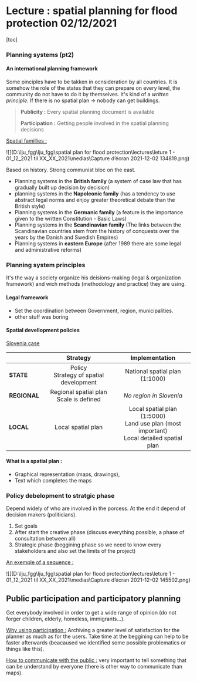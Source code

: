 # Lecture : spatial planning for flood protection 02/12/2021

[toc]

### Planning systems (pt2)

#### An international planning framework

Some pinciples have to be takken in ocnsideration by all countries. It is somehow the role of the states that they can prepare on every level, the community do not have to do it by themselves. It's kind of a *written principle*. 
If there is no spatial plan → nobody can get buildings. 

> **Publicity :** Every spatial planning document is available 
>
> **Participation :** Getting people involved in the spatial planning decisions 

<u>Spatial famillies :</u>

![](D:\lju_fgg\lju_fgg\spatial plan for flood protection\lectures\leture 1 - 01_12_2021 til XX_XX_2021\medias\Capture d’écran 2021-12-02 134819.png)

Based on history. Strong communist bloc on the east. 

- Planning systems in the **British family** (a system of case law that  has gradually built up decision by decision) 
- planning systems in the **Napoleonic family** (has a tendency to  use abstract legal norms and enjoy greater theoretical  debate than the British style) 
- Planning systems in the **Germanic family** (a feature is the  importance given to the written Constitution - Basic Laws) 
- Planning systems in the **Scandinavian family** (The links  between the Scandinavian countries stem from the history of  conquests over the years by the Danish and Swedish Empires) 
- Planning systems in **eastern Europe** (after 1989 there are some  legal and administrative reforms)

### Planning system principles 

It's the way a society organize his deisions-making (legal & organization framework) and wich methods (methodology and practice) they are using. 

#### Legal framework 

- Set the coordination between Government, region, municipalities. 
- other stuff was boring 

#### Spatial devellopment policies  

<u>Slovenia case</u> 

|              |                   Strategy                   |                        Implementation                        |
| ------------ | :------------------------------------------: | :----------------------------------------------------------: |
| **STATE**    | Policy<br />Strategy  of spatial development |                National spatial plan (1:1000)                |
| **REGIONAL** | Regional spatial plan<br />Scale is defined  |                   *No region in Slovenia*                    |
| **LOCAL**    |              Local spatial plan              | Local spatial plan  (1:5000)<br />Land use plan (most important)<br />Local detailed spatial plan |

#### What is a spatial plan :

- Graphical representation (maps, drawings), 
- Text which completes the maps 

### Policy debelopment to stratgic phase 

Depend widely of who are involved in the porcess. At the end it depend of decision makers (politicians).

1)  Set goals 
2) After start the creative phase (discuss everything possible, a phase of consultation between all)
3) Strategic phase (beggining phase so we need to know every stakeholders and also set the limits of the project)

<u>An exemple of a sequence :</u>

![](D:\lju_fgg\lju_fgg\spatial plan for flood protection\lectures\leture 1 - 01_12_2021 til XX_XX_2021\medias\Capture d’écran 2021-12-02 145502.png)

## Public participation and participatory planning 

Get everybody involved in order to get a wide range of opinion (do not forger children, elderly, homeless, immigrants...). 

<u>Why using participation :</u> Archiving a greater level of satisfaction for the planner as much as for the users. Take time at the beggining can help to be faster afterwards (beacaused we identified some possible problematics or things like this). 

<u>How to communicate with the public :</u> very important to tell something that can be understand by everyone (there is other way to communicate than maps).



